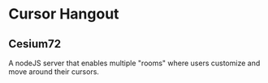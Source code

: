 # Cursor Hangout
## Cesium72
A nodeJS server that enables multiple "rooms" where users customize and move around their cursors.
